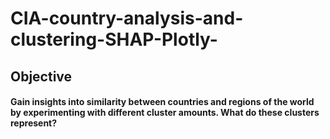 # CIA-country-analysis-and-clustering-SHAP-Plotly-
## Objective
#### Gain insights into similarity between countries and regions of the world by experimenting with different cluster amounts. What do these clusters represent?

